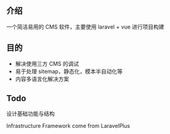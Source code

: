 ## 介绍
一个简洁易用的 CMS 软件，主要使用 laravel + vue 进行项目构建

## 目的
- 解决使用三方 CMS 的调试
- 易于处理 sitemap，静态化，模本半自动化等
- 内容多语言化解决方案

## Todo
设计基础功能与结构

















Infrastructure Framework come from LaravelPlus
